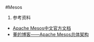 #Mesos
1. 参考资料
 * [Apache Mesos中文官方文档](http://mesos.mydoc.io/)
 * [董的博客——Apache Mesos总体架构](http://dongxicheng.org/apache-mesos/meso-architecture/)
